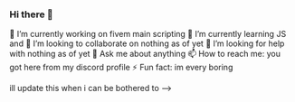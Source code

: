 ### Hi there 👋

 🔭 I’m currently working on fivem main scripting
 🌱 I’m currently learning JS and
 👯 I’m looking to collaborate on nothing as of yet 
 🤔 I’m looking for help with nothing as of yet 
 💬 Ask me about anything
 📫 How to reach me: you got here from my discord profile
 ⚡ Fun fact: im every boring
 
ill update this when i can be bothered to
-->
